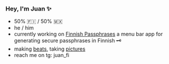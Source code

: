 ### Hey, I'm Juan ✨
- 50% 🇫🇮 / 50% 🇲🇽
- he / him
- currently working on [Finnish Passphrases](https://github.com/JuanitoSebastian/FinnishPassphrases) a menu bar app for generating secure passphrases in Finnish 🗝
- making [beats](https://soundcloud.com/juan), taking [pictures](https://www.instagram.com/juanito.wav/)
- reach me on tg: juan_fi
